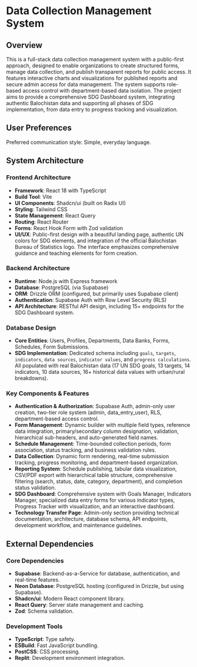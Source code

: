 # Data Collection Management System

## Overview
This is a full-stack data collection management system with a public-first approach, designed to enable organizations to create structured forms, manage data collection, and publish transparent reports for public access. It features interactive charts and visualizations for published reports and secure admin access for data management. The system supports role-based access control with department-based data isolation. The project aims to provide a comprehensive SDG Dashboard system, integrating authentic Balochistan data and supporting all phases of SDG implementation, from data entry to progress tracking and visualization.

## User Preferences
Preferred communication style: Simple, everyday language.

## System Architecture

### Frontend Architecture
- **Framework**: React 18 with TypeScript
- **Build Tool**: Vite
- **UI Components**: Shadcn/ui (built on Radix UI)
- **Styling**: Tailwind CSS
- **State Management**: React Query
- **Routing**: React Router
- **Forms**: React Hook Form with Zod validation
- **UI/UX**: Public-first design with a beautiful landing page, authentic UN colors for SDG elements, and integration of the official Balochistan Bureau of Statistics logo. The interface emphasizes comprehensive guidance and teaching elements for form creation.

### Backend Architecture
- **Runtime**: Node.js with Express framework
- **Database**: PostgreSQL (via Supabase)
- **ORM**: Drizzle ORM (configured, but primarily uses Supabase client)
- **Authentication**: Supabase Auth with Row Level Security (RLS)
- **API Architecture**: RESTful API design, including 15+ endpoints for the SDG Dashboard system.

### Database Design
- **Core Entities**: Users, Profiles, Departments, Data Banks, Forms, Schedules, Form Submissions.
- **SDG Implementation**: Dedicated schema including `goals`, `targets`, `indicators`, `data sources`, `indicator values`, and `progress calculations`. All populated with real Balochistan data (17 UN SDG goals, 13 targets, 14 indicators, 10 data sources, 16+ historical data values with urban/rural breakdowns).

### Key Components & Features
- **Authentication & Authorization**: Supabase Auth, admin-only user creation, two-tier role system (admin, data_entry_user), RLS, department-based access control.
- **Form Management**: Dynamic builder with multiple field types, reference data integration, primary/secondary column designation, validation, hierarchical sub-headers, and auto-generated field names.
- **Schedule Management**: Time-bounded collection periods, form association, status tracking, and business validation rules.
- **Data Collection**: Dynamic form rendering, real-time submission tracking, progress monitoring, and department-based organization.
- **Reporting System**: Schedule publishing, tabular data visualization, CSV/PDF export with hierarchical table structure, comprehensive filtering (search, status, date, category, department), and completion status validation.
- **SDG Dashboard**: Comprehensive system with Goals Manager, Indicators Manager, specialized data entry forms for various indicator types, Progress Tracker with visualization, and an interactive dashboard.
- **Technology Transfer Page**: Admin-only section providing technical documentation, architecture, database schema, API endpoints, development workflow, and maintenance guidelines.

## External Dependencies

### Core Dependencies
- **Supabase**: Backend-as-a-Service for database, authentication, and real-time features.
- **Neon Database**: PostgreSQL hosting (configured in Drizzle, but using Supabase).
- **Shadcn/ui**: Modern React component library.
- **React Query**: Server state management and caching.
- **Zod**: Schema validation.

### Development Tools
- **TypeScript**: Type safety.
- **ESBuild**: Fast JavaScript bundling.
- **PostCSS**: CSS processing.
- **Replit**: Development environment integration.